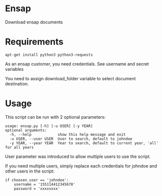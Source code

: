 # Ensap
Download ensap documents

# Requirements
```
apt-get install python3 python3-requests
```
As an ensap customer, you need credentials. See username and secret variables

You need to assign download_folder variable to select document destination.

# Usage
This script can be run with 2 optional parameters:
```
usage: ensap.py [-h] [-u USER] [-y YEAR]
optional arguments:
  -h, --help            show this help message and exit
  -u USER, --user USER  User to search, default to johndoe
  -y YEAR, --year YEAR  Year to search, default to current year, 'all' for all years
```
User parameter was introduced to allow multiple users to use the script.

If you need multiple users, simply replace each credentials for johndoe and other users in the script:
```
if choosen_user == 'johndoe':
    username = '155114412345678'
    password = 'xxxxxxxx'
```
